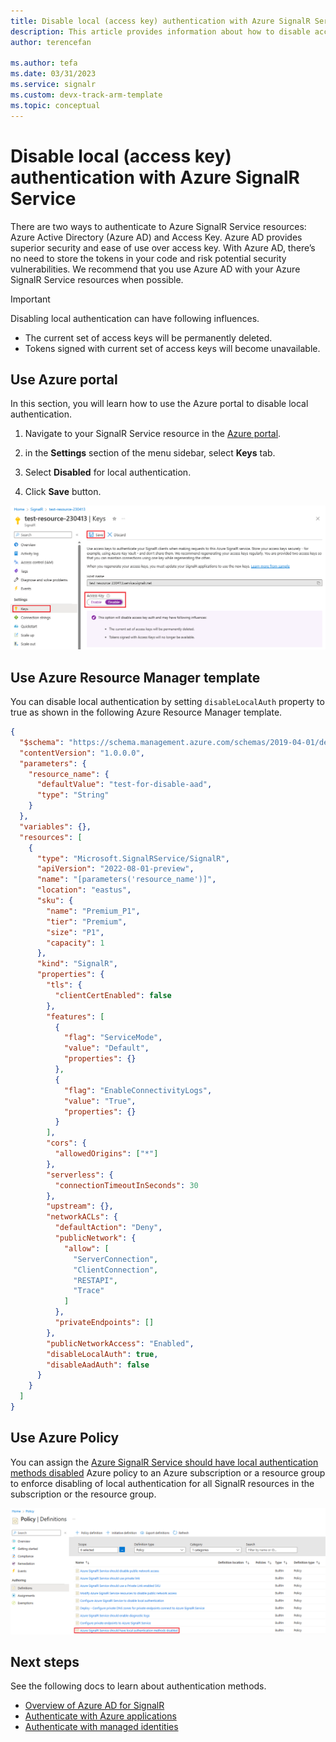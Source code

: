 ```yaml
---
title: Disable local (access key) authentication with Azure SignalR Service
description: This article provides information about how to disable access key authentication and use only Azure AD authentication with Azure SignalR Service.
author: terencefan

ms.author: tefa
ms.date: 03/31/2023
ms.service: signalr
ms.custom: devx-track-arm-template
ms.topic: conceptual
---
```


# Disable local (access key) authentication with Azure SignalR Service

There are two ways to authenticate to Azure SignalR Service resources: Azure Active Directory (Azure AD) and Access Key. Azure AD provides superior security and ease of use over access key. With Azure AD, there’s no need to store the tokens in your code and risk potential security vulnerabilities. We recommend that you use Azure AD with your Azure SignalR Service resources when possible.

> [!IMPORTANT]
> Disabling local authentication can have following influences.
>
> - The current set of access keys will be permanently deleted.
> - Tokens signed with current set of access keys will become unavailable.

## Use Azure portal

In this section, you will learn how to use the Azure portal to disable local authentication.

1. Navigate to your SignalR Service resource in the [Azure portal](https://portal.azure.com).

2. in the **Settings** section of the menu sidebar, select **Keys** tab.

3. Select **Disabled** for local authentication.

4. Click **Save** button.

![Screenshot of disabling local auth.](./media/howto-disable-local-auth/disable-local-auth.png)

## Use Azure Resource Manager template

You can disable local authentication by setting `disableLocalAuth` property to true as shown in the following Azure Resource Manager template.

```json
{
  "$schema": "https://schema.management.azure.com/schemas/2019-04-01/deploymentTemplate.json#",
  "contentVersion": "1.0.0.0",
  "parameters": {
    "resource_name": {
      "defaultValue": "test-for-disable-aad",
      "type": "String"
    }
  },
  "variables": {},
  "resources": [
    {
      "type": "Microsoft.SignalRService/SignalR",
      "apiVersion": "2022-08-01-preview",
      "name": "[parameters('resource_name')]",
      "location": "eastus",
      "sku": {
        "name": "Premium_P1",
        "tier": "Premium",
        "size": "P1",
        "capacity": 1
      },
      "kind": "SignalR",
      "properties": {
        "tls": {
          "clientCertEnabled": false
        },
        "features": [
          {
            "flag": "ServiceMode",
            "value": "Default",
            "properties": {}
          },
          {
            "flag": "EnableConnectivityLogs",
            "value": "True",
            "properties": {}
          }
        ],
        "cors": {
          "allowedOrigins": ["*"]
        },
        "serverless": {
          "connectionTimeoutInSeconds": 30
        },
        "upstream": {},
        "networkACLs": {
          "defaultAction": "Deny",
          "publicNetwork": {
            "allow": [
              "ServerConnection",
              "ClientConnection",
              "RESTAPI",
              "Trace"
            ]
          },
          "privateEndpoints": []
        },
        "publicNetworkAccess": "Enabled",
        "disableLocalAuth": true,
        "disableAadAuth": false
      }
    }
  ]
}
```

## Use Azure Policy

You can assign the [Azure SignalR Service should have local authentication methods disabled](https://ms.portal.azure.com/#view/Microsoft_Azure_Policy/PolicyDetailBlade/definitionId/%2Fproviders%2FMicrosoft.Authorization%2FpolicyDefinitions%2Ff70eecba-335d-4bbc-81d5-5b17b03d498f) Azure policy to an Azure subscription or a resource group to enforce disabling of local authentication for all SignalR resources in the subscription or the resource group.

![Screenshot of disabling local auth policy.](./media/howto-disable-local-auth/disable-local-auth-policy.png)

## Next steps

See the following docs to learn about authentication methods.

- [Overview of Azure AD for SignalR](signalr-concept-authorize-azure-active-directory.md)
- [Authenticate with Azure applications](./signalr-howto-authorize-application.md)
- [Authenticate with managed identities](./signalr-howto-authorize-managed-identity.md)
